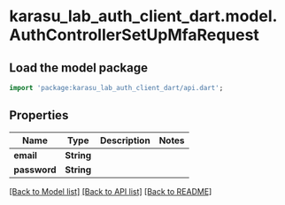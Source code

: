 # karasu_lab_auth_client_dart.model.AuthControllerSetUpMfaRequest

## Load the model package
```dart
import 'package:karasu_lab_auth_client_dart/api.dart';
```

## Properties
Name | Type | Description | Notes
------------ | ------------- | ------------- | -------------
**email** | **String** |  | 
**password** | **String** |  | 

[[Back to Model list]](../README.md#documentation-for-models) [[Back to API list]](../README.md#documentation-for-api-endpoints) [[Back to README]](../README.md)


